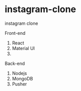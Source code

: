# instagram-clone
instagram clone

Front-end
1) React
2) Material UI
3)


Back-end
1) Nodejs
2) MongoDB
3) Pusher
